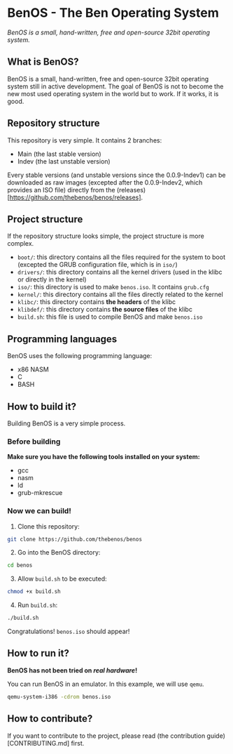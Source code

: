 # BenOS - The Ben Operating System

*BenOS is a small, hand-written, free and open-source 32bit operating system.*

## What is BenOS?
BenOS is a small, hand-written, free and open-source 32bit operating system still in active development. The goal of BenOS is not to become the new most used operating system in the world but to work. If it works, it is good.

## Repository structure
This repository is very simple. It contains 2 branches:
- Main (the last stable version)
- Indev (the last unstable version)

Every stable versions (and unstable versions since the 0.0.9-Indev1) can be downloaded as raw images (excepted after the 0.0.9-Indev2, which provides an ISO file) directly from the (releases)[https://github.com/thebenos/benos/releases].

## Project structure
If the repository structure looks simple, the project structure is more complex.
- `boot/`: this directory contains all the files required for the system to boot (excepted the GRUB configuration file, which is in `iso/`)
- `drivers/`: this directory contains all the kernel drivers (used in the klibc or directly in the kernel)
- `iso/`: this directory is used to make `benos.iso`. It contains `grub.cfg`
- `kernel/`: this directory contains all the files directly related to the kernel
- `klibc/`: this directory contains **the headers** of the klibc
- `klibdef/`: this directory contains **the source files** of the klibc
- `build.sh`: this file is used to compile BenOS and make `benos.iso`

## Programming languages
BenOS uses the following programming language:
- x86 NASM
- C
- BASH

## How to build it?
Building BenOS is a very simple process.

### Before building
**Make sure you have the following tools installed on your system:**
- gcc
- nasm
- ld
- grub-mkrescue

### Now we can build!
1. Clone this repository:
```bash
git clone https://github.com/thebenos/benos
```
2. Go into the BenOS directory:
```bash
cd benos
```
3. Allow `build.sh` to be executed:
```bash
chmod +x build.sh
```
4. Run `build.sh`:
```bash
./build.sh
```
Congratulations! `benos.iso` should appear!

## How to run it?
**BenOS has not been tried on *real hardware*!**

You can run BenOS in an emulator. In this example, we will use `qemu`.
```bash
qemu-system-i386 -cdrom benos.iso
```

## How to contribute?
If you want to contribute to the project, please read (the contribution guide)[CONTRIBUTING.md] first.